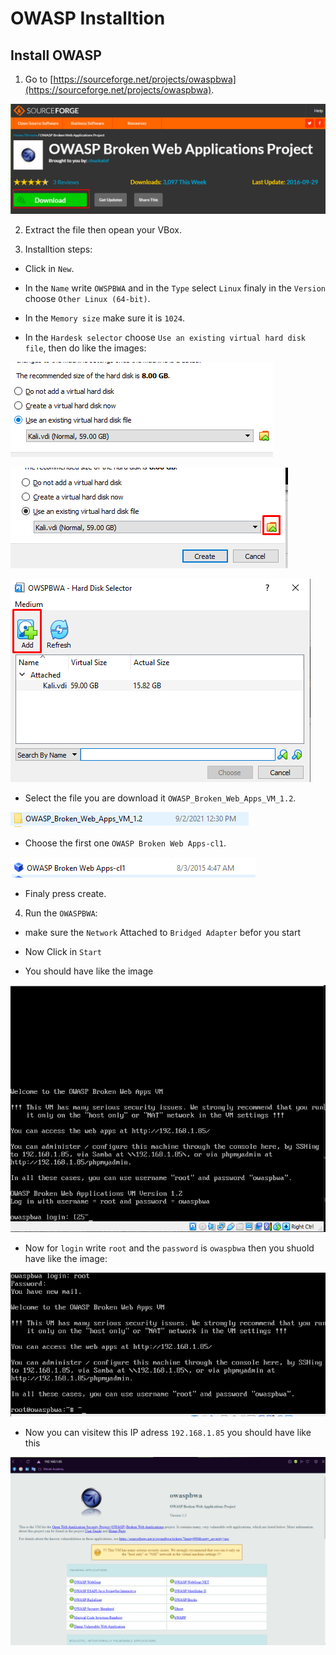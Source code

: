 # OWASP Installtion

## Install OWASP

1. Go to [https://sourceforge.net/projects/owaspbwa](https://sourceforge.net/projects/owaspbwa).

![OWASP-1](./img/Screenshot_1.png)

2. Extract the file then opean your VBox.

3. Installtion steps:

- Click in `New`.

- In the `Name` write `OWSPBWA` and in the `Type` select `Linux` finaly in the `Version` choose `Other Linux (64-bit)`.

- In the `Memory size` make sure it is `1024`.

- In the `Hardesk selector` choose `Use an existing virtual hard disk file`, then do like the images:

![OWASP-2](./img/Screenshot_2.png)


![OWASP-3](./img/Screenshot_3.png)

![OWASP-4](./img/Screenshot_4.png)

- Select the file you are download it `OWASP_Broken_Web_Apps_VM_1.2`.

![OWASP-5](./img/Screenshot_5.png)

- Choose the first one `OWASP Broken Web Apps-cl1`.

![OWASP-6](./img/Screenshot_6.png)

- Finaly press create.

4. Run the `OWASPBWA`:

- make sure the `Network` Attached to `Bridged Adapter` befor you start

- Now Click in `Start`

- You should have like the image

![OWASP-7](./img/Screenshot_7.png)

- Now for `login` write `root` and the `password` is `owaspbwa` then you shuold have like the image:

![OWASP-8](./img/Screenshot_8.png)

- Now you can visitew this IP adress `192.168.1.85` you should have like this

![OWASP-9](./img/Screenshot_9.png)
